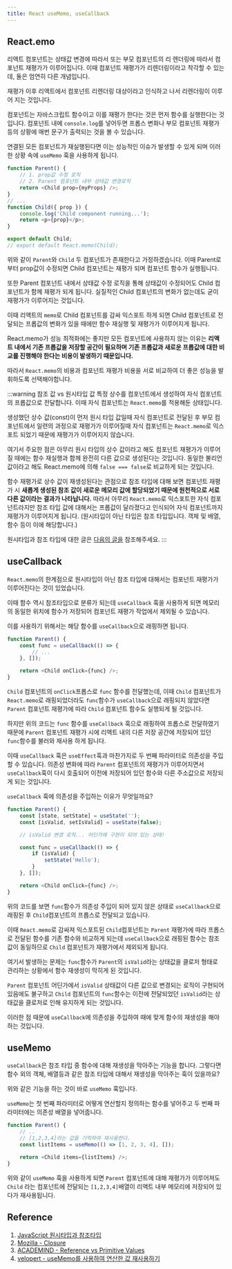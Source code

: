 ```yaml
---
title: React useMemo, useCallback
---
```


## React.emo

리액트 컴포넌트는 상태값 변경에 따라서 또는 부모 컴포넌트의 리 렌더링에 따라서 컴포넌트 재평가가 이루어집니다. 이때 컴포넌트 재평가가 리렌더링이라고 착각할 수 있는데, 둘은 엄연히 다른 개념입니다.

재평가 이후 리액트에서 컴포넌트 리렌더링 대상이라고 인식하고 나서 리렌더링이 이루어 지는 것입니다.

컴포넌트는 자바스크립트 함수이고 이를 재평가 한다는 것은 먼저 함수를 실행한다는 것입니다. 컴포넌트 내에 `console.log`를 넣어두면 프롭스 변화나 부모 컴포넌트 재평가 등의 상황에 매번 문구가 출력되는 것을 볼 수 있습니다.

연결된 모든 컴포넌트가 재실행된다면 이는 성능적인 이슈가 발생할 수 있게 되며 이러한 상황 속에 `useMemo` 훅을 사용하게 됩니다.

```javascript
function Parent() {
    // 1. prop값 수정 로직
    // 2. Parent 컴포넌트 내부 상태값 변경로직
    return <Child prop={myProps} />;
}
// ...
function Child({ prop }) {
    console.log('Child component running...');
    return <p>{prop}</p>;
}

export default Child;
// export default React.memo(Child);
```

위와 같이 `Parent`와 `Child` 두 컴포넌트가 존재한다고 가정하겠습니다. 이때 Parent로부터 prop값이 수정되면 Child 컴포넌트는 재평가 되며 컴포넌트 함수가 실행됩니다.

또한 Parent 컴포넌트 내에서 상태값 수정 로직을 통해 상태값이 수정되어도 Child 컴포넌트가 함께 재평가 되게 됩니다. 실질적인 Child 컴포넌트의 변화가 없는데도 굳이 재평가가 이루어지는 것입니다.

이때 리액트의 `memo`로 Child 컴포넌트를 감싸 익스포트 하게 되면 Child 컴포넌트로 전달되는 프롭값의 변화가 있을 때에만 함수 재실행 및 재평가가 이루어지게 됩니다.

React.memo가 성능 최적화에는 좋지만 모든 컴포넌트에 사용하지 않는 이유는 **리액트 내에서 기존 프롭값을 저장할 공간이 필요하며 기존 프롭값과 새로운 프롭값에 대한 비교를 진행해야 한다는 비용이 발생하기 때문입니다.**

따라서 `React.memo`의 비용과 컴포넌트 재평가 비용을 서로 비교하여 더 좋은 성능을 발휘하도록 선택해야합니다.

:::warning 참조 값 vs 원시타입 값
특정 상수를 컴포넌트에서 생성하여 자식 컴포넌트의 프롭값으로 전달합니다. 이때 자식 컴포넌트는 `React.memo`를 적용해둔 상태입니다.

생성했던 상수 값(const)이 먼저 원시 타입 값일때 자식 컴포넌트로 전달된 후 부모 컴포넌트에서 일련의 과정으로 재평가가 이루어질때 자식 컴포넌트는 `React.memo`로 익스포트 되었기 때문에 재평가가 이루어지지 않습니다.

여기서 주요한 점은 아무리 원시 타입의 상수 값이라고 해도 컴포넌트 재평가가 이루어질 때에는 함수 재실행과 함께 완전히 다른 값으로 생성된다는 것입니다. 동일한 불리언 값이라고 해도 React.memo에 의해 `false === false`로 비교하게 되는 것입니다.

함수 재평가로 상수 값이 재생성된다는 관점으로 참조 타입에 대해 보면 컴포넌트 재평가 시 **새롭게 생성된 참조 값이 새로운 메모리 값에 할당되었기 때문에 원천적으로 서로 다른 값이라는 결과가 나타납니다.** 따라서 아무리 `React.memo`로 익스포트한 자식 컴포넌트라지만 참조 타입 값에 대해서는 프롭값이 달라졌다고 인식되어 자식 컴포넌트까지 재평가가 이루어지게 됩니다. (원시타입이 아닌 타입은 참조 타입입니다. 객체 및 배열, 함수 등이 이에 해당합니다.)

원시타입과 참조 타입에 대한 글은 [다음의 글을](https://velog.io/@nomadhash/Java-Script-%EA%B9%8A%EC%9D%80-%EB%B3%B5%EC%82%AC%EC%99%80-%EC%96%95%EC%9D%80-%EB%B3%B5%EC%82%AC) 참조해주세요.
:::

## useCallback

`React.memo`의 한계점으로 원시타입이 아닌 참조 타입에 대해서는 컴포넌트 재평가가 이루어진다는 것이 있었습니다.

이때 함수 역시 참조타입으로 분류가 되는데 `useCallback` 훅을 사용하게 되면 메모리의 동일한 위치에 함수가 저장되어 컴포넌트 재평가 작업에서 제외될 수 있습니다.

이를 사용하기 위해서는 해당 함수를 `useCallback`으로 래핑하면 됩니다.

```javascript
function Parent() {
    const func = useCallback(() => {
        // ...
    }, []);

    return <Child onClick={func} />;
}
```

`Child` 컴포넌트의 `onClick`프롭스로 `func` 함수를 전달했는데, 이때 `Child` 컴포넌트가 `React.memo`로 래핑되었더라도 `func`함수가 `useCallback`으로 래핑되지 않았다면 `Parent` 컴포넌트 재평가에 따라 `Child` 컴포넌트 함수도 실행되게 될 것입니다.

하지만 위의 코드는 `func` 함수를 `useCallback` 훅으로 래핑하여 프롭스로 전달하였기 때문에 `Parent` 컴포넌트 재평가 시에 리액트 내의 다른 저장 공간에 저장되어 있던 `func`함수를 불러와 재사용 하게 됩니다.

이때 `useCallback` 훅은 `useEffect`훅과 마찬가지로 두 번째 파라미터로 의존성을 주입할 수 있습니다. 의존성 변화에 따라 `Parent` 컴포넌트의 재평가가 이루어지면서 `useCallback`훅이 다시 호출되어 이전에 저장되어 있던 함수와 다른 주소값으로 저장되게 되는 것입니다.

`useCallback` 훅에 의존성을 주입하는 이유가 무엇일까요?

```javascript
function Parent() {
    const [state, setState] = useState('');
    const [isValid, setIsValid] = useState(false);

    // isValid 변경 로직... 어딘가에 구현이 되어 있는 상태!

    const func = useCallback(() => {
        if (isValid) {
            setState('Hello');
        }
    }, []);

    return <Child onClick={func} />;
}
```

위의 코드를 보면 `func`함수가 의존성 주입이 되어 있지 않은 상태로 `useCallback`으로 래핑된 후 `Child`컴포넌트의 프롭스로 전달되고 있습니다.

이때 `React.memo`로 감싸져 익스포트된 `Child`컴포넌트는 `Parent` 재평가에 따라 프롭스로 전달된 함수를 기존 함수와 비교하게 되는데 `useCallback`으로 래핑된 함수는 참조값이 동일하므로 `Child` 컴포넌트가 재평가에서 제외되게 됩니다.

여기서 발생하는 문제는 `func`함수가 `Parent`의 `isValid`라는 상태값을 클로저 형태로 관리하는 상황에서 함수 재생성이 막히게 된 것입니다.

`Parent` 컴포넌트 어딘가에서 `isValid` 상태값이 다른 값으로 변경되는 로직이 구현되어 있음에도 불구하고 `Child` 컴포넌트의 `func`함수는 이전에 전달되었던 `isValid`라는 상태값을 클로저로 인해 유지하게 되는 것입니다.

이러한 점 때문에 `useCallback`에 의존성을 주입하여 때에 맞게 함수의 재생성을 해야하는 것입니다.

## useMemo

`useCallback`은 참조 타입 중 함수에 대해 재생성을 막아주는 기능을 합니다. 그렇다면 함수 외의 객체, 배열등과 같은 참조 타입에 대해서 재생성을 막아주는 훅이 있을까요?

위와 같은 기능을 하는 것이 바로 `useMemo` 훅입니다.

`useMemo`는 첫 번째 파라미터로 어떻게 연산할지 정의하는 함수를 넣어주고 두 번째 파라미터에는 의존성 배열을 넣어줍니다.

```javascript
function Parent() {
    // ..
    // [1,2,3,4]라는 값을 기억하여 재사용한다.
    const listItems = useMemo(() => [1, 2, 3, 4], []);

    return <Child items={listItems} />;
}
```

위와 같이 `useMemo` 훅을 사용하게 되면 `Parent` 컴포넌트에 대해 재평가가 이루어져도 `Child` 라는 컴포넌트에 전달되는 `[1,2,3,4]`배열이 리액트 내부 메모리에 저장되어 있다가 재사용됩니다.

## Reference

1. [JavaScript 원시타입과 참조타입](https://velog.io/@nomadhash/Java-Script-%EA%B9%8A%EC%9D%80-%EB%B3%B5%EC%82%AC%EC%99%80-%EC%96%95%EC%9D%80-%EB%B3%B5%EC%82%AC)
2. [Mozilla - Closure](https://developer.mozilla.org/en-US/docs/Web/JavaScript/Closures#closure)
3. [ACADEMIND - Reference vs Primitive Values](https://academind.com/tutorials/reference-vs-primitive-values)
4. [velopert - useMemo를 사용하여 연산한 값 재사용하기](https://react.vlpt.us/basic/17-useMemo.html)
